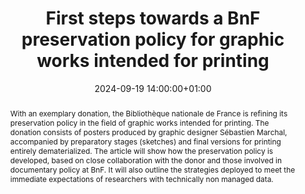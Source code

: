 ---
abstract: With an exemplary donation, the Bibliothèque nationale de France is refining
  its preservation policy in the field of graphic works intended for printing. The
  donation consists of posters produced by graphic designer Sébastien Marchal, accompanied
  by preparatory stages (sketches) and final versions for printing entirely dematerialized.
  The article will show how the preservation policy is developed, based on close collaboration
  with the donor and those involved in documentary policy at BnF. It will also outline
  the strategies deployed to meet the immediate expectations of researchers with technically
  non managed data.
creators:
- Alix Bruys
date: 2024-09-19 14:00:00+01:00
document_url: https://ipres2024.pubpub.org/pub/lcc9guaw/download/pdf
grand_parent: iPRES
institutions: []
keywords:
- approaches to preservation
- scaling up
landing_page_url: https://ipres2024.pubpub.org/pub/lcc9guaw/
language: eng
layout: publication
license: Creative Commons Attribution Share-Alike 4.0 (CC-BY-SA-4.0)
notes_url: https://docs.google.com/document/d/1jkLy26qKBt6bkZjWSKhmT_SudlFGAbNIhY_DyzajT1o/edit#heading=h.aar4tupij1po
parent: iPRES 2024
publication_type: paper
size: null
slides_url: ''
source_name: iPRES
stream_url: https://www.archief.vlaanderen.be/archief/records/dossiers/5acb210228ce4315ae650812d056a482329eb83ed2dc42398a51505dc153be81/documents/43124092cfc04d7ca607958cd2803d1773a96039b77c4cf9843d5b99eb64be11
title: First steps towards a BnF preservation policy for graphic works intended for
  printing
year: 2024
---